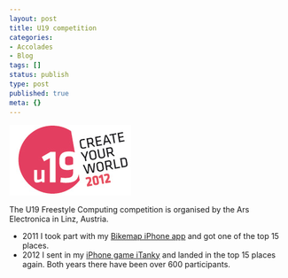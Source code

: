 ```yaml
---
layout: post
title: U19 competition
categories:
- Accolades
- Blog
tags: []
status: publish
type: post
published: true
meta: {}
---
```


![Untitled](/squarespace_images/static_545299aae4b0e9514fe30c95_54529a29e4b025a90f45cc50_54529a29e4b025a90f45ccfb_1414699600092_Untitled.png_)
  


The U19 Freestyle Computing competition is organised by the Ars Electronica in Linz, Austria.

* 2011 I took part with my 
[Bikemap iPhone app](https://felix-krause-f13a.squarespace.com/blog/bikemap) and got one of the top 15 places.
* 2012 I sent in my 
[iPhone game iTanky](https://felix-krause-f13a.squarespace.com/blog/itanky) and landed in the top 15 places again. Both years there have been over 600 participants.

